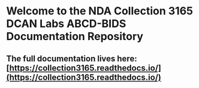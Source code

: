 # Welcome to the NDA Collection 3165 DCAN Labs ABCD-BIDS Documentation Repository

## The full documentation lives here: [https://collection3165.readthedocs.io/](https://collection3165.readthedocs.io/)
